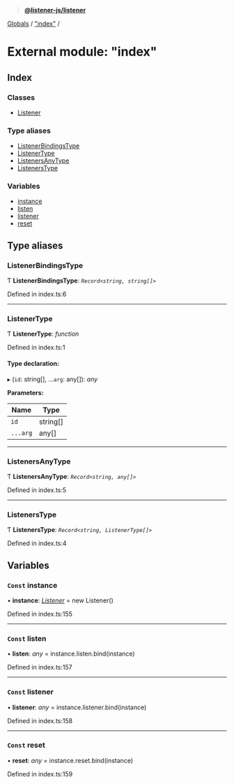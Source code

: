 > **[@listener-js/listener](../README.md)**

[Globals](../globals.md) / ["index"](_index_.md) /

# External module: "index"

## Index

### Classes

* [Listener](../classes/_index_.listener.md)

### Type aliases

* [ListenerBindingsType](_index_.md#listenerbindingstype)
* [ListenerType](_index_.md#listenertype)
* [ListenersAnyType](_index_.md#listenersanytype)
* [ListenersType](_index_.md#listenerstype)

### Variables

* [instance](_index_.md#const-instance)
* [listen](_index_.md#const-listen)
* [listener](_index_.md#const-listener)
* [reset](_index_.md#const-reset)

## Type aliases

###  ListenerBindingsType

Ƭ **ListenerBindingsType**: *`Record<string, string[]>`*

Defined in index.ts:6

___

###  ListenerType

Ƭ **ListenerType**: *function*

Defined in index.ts:1

#### Type declaration:

▸ (`id`: string[], ...`arg`: any[]): *any*

**Parameters:**

Name | Type |
------ | ------ |
`id` | string[] |
`...arg` | any[] |

___

###  ListenersAnyType

Ƭ **ListenersAnyType**: *`Record<string, any[]>`*

Defined in index.ts:5

___

###  ListenersType

Ƭ **ListenersType**: *`Record<string, ListenerType[]>`*

Defined in index.ts:4

## Variables

### `Const` instance

• **instance**: *[Listener](../classes/_index_.listener.md)* =  new Listener()

Defined in index.ts:155

___

### `Const` listen

• **listen**: *any* =  instance.listen.bind(instance)

Defined in index.ts:157

___

### `Const` listener

• **listener**: *any* =  instance.listener.bind(instance)

Defined in index.ts:158

___

### `Const` reset

• **reset**: *any* =  instance.reset.bind(instance)

Defined in index.ts:159